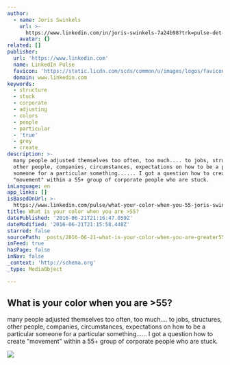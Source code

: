 ```yaml
---
author:
  - name: Joris Swinkels
    url: >-
      https://www.linkedin.com/in/joris-swinkels-7a24b98?trk=pulse-det-athr_prof-art_hdr
    avatar: {}
related: []
publisher:
  url: 'https://www.linkedin.com'
  name: LinkedIn Pulse
  favicon: 'https://static.licdn.com/scds/common/u/images/logos/favicons/v1/favicon.ico'
  domain: www.linkedin.com
keywords:
  - structure
  - stuck
  - corporate
  - adjusting
  - colors
  - people
  - particular
  - 'true'
  - grey
  - create
description: >-
  many people adjusted themselves too often, too much.... to jobs, structures,
  other people, companies, circumstances, expectations on how to be a particular
  someone for a particular something...... I got a question how to create
  "movement" within a 55+ group of corporate people who are stuck.
inLanguage: en
app_links: []
isBasedOnUrl: >-
  https://www.linkedin.com/pulse/what-your-color-when-you-55-joris-swinkels?trk=mp-author-card
title: What is your color when you are >55?
datePublished: '2016-06-21T21:16:47.059Z'
dateModified: '2016-06-21T21:15:58.448Z'
starred: false
sourcePath: _posts/2016-06-21-what-is-your-color-when-you-are-greater55.md
inFeed: true
hasPage: false
inNav: false
_context: 'http://schema.org'
_type: MediaObject

---
```

<article style=""><h1>What is your color when you are &gt;55?</h1><p>many people adjusted themselves too often, too much.... to jobs, structures, other people, companies, circumstances, expectations on how to be a particular someone for a particular something...... I got a question how to create "movement" within a 55+ group of corporate people who are stuck.</p><img src="https://media.licdn.com/mpr/mpr/jc/AAEAAQAAAAAAAAepAAAAJDIzNTkxZWQ1LTBkZTYtNDg3MC1iNDE3LWEwM2M4NjY4ZDVlZA.jpg" /></article>